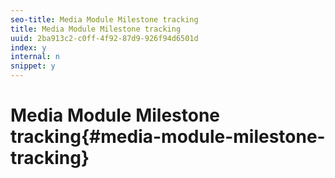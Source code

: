 ```yaml
---
seo-title: Media Module Milestone tracking
title: Media Module Milestone tracking
uuid: 2ba913c2-c0ff-4f92-87d9-926f94d6501d
index: y
internal: n
snippet: y
---
```


# Media Module Milestone tracking{#media-module-milestone-tracking}

